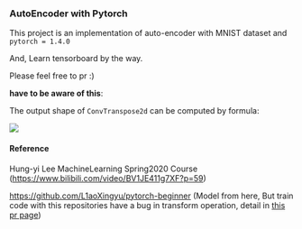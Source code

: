### AutoEncoder with Pytorch

This project is an implementation of auto-encoder with MNIST dataset and `pytorch = 1.4.0`

And, Learn tensorboard by the way.

Please feel free to pr :)

**have to be aware of this**:

The output shape of `ConvTranspose2d` can be computed by formula:

![](http://leiblog.wang/static/image/2020/5/iF2yma.png)

#### Reference

Hung-yi Lee MachineLearning Spring2020 Course (https://www.bilibili.com/video/BV1JE411g7XF?p=59)

https://github.com/L1aoXingyu/pytorch-beginner (Model from here, But train code with this repositories have a bug in transform operation, detail in [this pr page](https://github.com/L1aoXingyu/pytorch-beginner/pull/36))